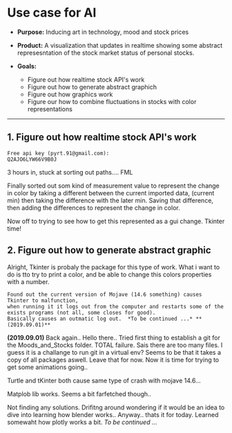 
# Use case for AI

- **Purpose:**
Inducing art in technology, mood and stock prices
	
- **Product:**
A visualization that updates in realtime showing some abstract represesntation of the stock market 	status of personal stocks.
	
- **Goals:**

  * Figure out how realtime stock API's work 
  * Figure out how to generate abstract graphich
  * Figure out how graphics work 
  * Figure our how to combine fluctuations in stocks with color representations 
	
---

## **1.	Figure out how realtime stock API's work**
	Free api key (pyrt.91@gmail.com):  
	Q2AJO6LYW66V9B0J

3 hours in, stuck at sorting out paths.... FML 


Finally sorted out som kind of measurement value to represent the change in color by taking a different between the current imported data, (current min)
	then taking the difference with the later min. Saving that difference, then adding the differences to represent the change in color. 

Now off to trying to see how to get this represented as a gui change. Tkinter time! 

## **2. Figure out how to generate abstract graphic** 

Alright, Tkinter is probaly the package for this type of work. What i want to do is tto try to print a color, 
and be able to change this colors properties with a number. 

    Found out the current version of Mojave (14.6 something) causes Tkinter to malfunction, 
	when running it it logs out from the computer and restarts some of the exists programs (not all, some closes for good).
	Basically causes an outmatic log out.  *To be continued ...* **(2019.09.01)**

**(2019.09.01)**
	Back again.. Hello there.. Tried first thing to establish a git for the Moods_and_Stocks folder. 
	TOTAL failure. Sais there are too many files. I guess it is a challange to run git in a virtual env?
	Seems to be that it takes a copy of all packages aswell. Leave that for now. Now it is time for trying to get some animations going.. 

Turtle and tKinter both cause same type of crash with mojave 14.6... 

Matplob lib works. Seems a bit farfetched though.. 

Not finding any solutions. Drifitng around wondering if it would be an idea to dive into learning how blender works.. Anyway.. thats it for today. 
Learned somewaht how plotly works a bit. *To be continued ...* 
